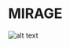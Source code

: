 # MIRAGE
![alt text](https://raw.githubusercontent.com/OmarChefrad/SAMURAI/main/assets/samurai%20(1).png)
